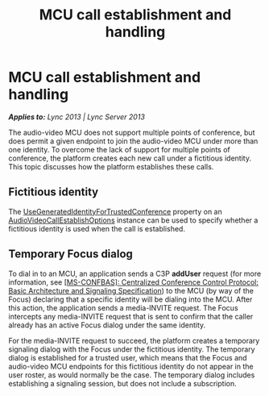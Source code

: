 ﻿---
title: MCU call establishment and handling
TOCTitle: MCU call establishment and handling
ms:assetid: 7a149cda-3032-4cf7-9082-87454d7b6981
ms:mtpsurl: https://msdn.microsoft.com/en-us/library/Dn466015(v=office.15)
ms:contentKeyID: 57102993
ms.date: 07/25/2014
mtps_version: v=office.15
---

# MCU call establishment and handling


_**Applies to:** Lync 2013 | Lync Server 2013_

The audio-video MCU does not support multiple points of conference, but does permit a given endpoint to join the audio-video MCU under more than one identity. To overcome the lack of support for multiple points of conference, the platform creates each new call under a fictitious identity. This topic discusses how the platform establishes these calls.

## Fictitious identity

The [UseGeneratedIdentityForTrustedConference](https://msdn.microsoft.com/en-us/library/hh382405\(v=office.15\)) property on an [AudioVideoCallEstablishOptions](https://msdn.microsoft.com/en-us/library/hh382857\(v=office.15\)) instance can be used to specify whether a fictitious identity is used when the call is established.

## Temporary Focus dialog

To dial in to an MCU, an application sends a C3P **addUser** request (for more information, see [\[MS-CONFBAS\]: Centralized Conference Control Protocol: Basic Architecture and Signaling Specification](http://msdn.microsoft.com/en-us/library/cc431498.aspx)) to the MCU (by way of the Focus) declaring that a specific identity will be dialing into the MCU. After this action, the application sends a media-INVITE request. The Focus intercepts any media-INVITE request that is sent to confirm that the caller already has an active Focus dialog under the same identity.

For the media-INVITE request to succeed, the platform creates a temporary signaling dialog with the Focus under the fictitious identity. The temporary dialog is established for a trusted user, which means that the Focus and audio-video MCU endpoints for this fictitious identity do not appear in the user roster, as would normally be the case. The temporary dialog includes establishing a signaling session, but does not include a subscription.

